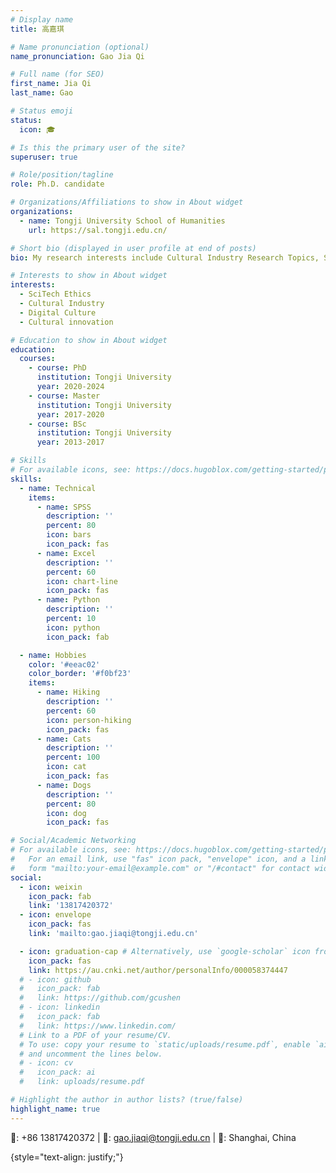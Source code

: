```yaml
---
# Display name
title: 高嘉琪

# Name pronunciation (optional)
name_pronunciation: Gao Jia Qi

# Full name (for SEO)
first_name: Jia Qi
last_name: Gao

# Status emoji
status:
  icon: 🎓

# Is this the primary user of the site?
superuser: true

# Role/position/tagline
role: Ph.D. candidate

# Organizations/Affiliations to show in About widget
organizations:
  - name: Tongji University School of Humanities
    url: https://sal.tongji.edu.cn/

# Short bio (displayed in user profile at end of posts)
bio: My research interests include Cultural Industry Research Topics, Studies in Philosophy of Science, Frontier Issues of in Philosophy.

# Interests to show in About widget
interests:
  - SciTech Ethics
  - Cultural Industry
  - Digital Culture
  - Cultural innovation

# Education to show in About widget
education:
  courses:
    - course: PhD 
      institution: Tongji University
      year: 2020-2024
    - course: Master
      institution: Tongji University
      year: 2017-2020
    - course: BSc 
      institution: Tongji University
      year: 2013-2017

# Skills
# For available icons, see: https://docs.hugoblox.com/getting-started/page-builder/#icons
skills:
  - name: Technical
    items:
      - name: SPSS
        description: ''
        percent: 80
        icon: bars
        icon_pack: fas
      - name: Excel
        description: ''
        percent: 60
        icon: chart-line
        icon_pack: fas
      - name: Python
        description: ''
        percent: 10
        icon: python
        icon_pack: fab

  - name: Hobbies
    color: '#eeac02'
    color_border: '#f0bf23'
    items:
      - name: Hiking
        description: ''
        percent: 60
        icon: person-hiking
        icon_pack: fas
      - name: Cats
        description: ''
        percent: 100
        icon: cat
        icon_pack: fas
      - name: Dogs
        description: ''
        percent: 80
        icon: dog
        icon_pack: fas

# Social/Academic Networking
# For available icons, see: https://docs.hugoblox.com/getting-started/page-builder/#icons
#   For an email link, use "fas" icon pack, "envelope" icon, and a link in the
#   form "mailto:your-email@example.com" or "/#contact" for contact widget.
social:
  - icon: weixin
    icon_pack: fab
    link: '13817420372'
  - icon: envelope
    icon_pack: fas
    link: 'mailto:gao.jiaqi@tongji.edu.cn'

  - icon: graduation-cap # Alternatively, use `google-scholar` icon from `ai` icon pack
    icon_pack: fas
    link: https://au.cnki.net/author/personalInfo/000058374447
  # - icon: github
  #   icon_pack: fab
  #   link: https://github.com/gcushen
  # - icon: linkedin
  #   icon_pack: fab
  #   link: https://www.linkedin.com/
  # Link to a PDF of your resume/CV.
  # To use: copy your resume to `static/uploads/resume.pdf`, enable `ai` icons in `params.yaml`,
  # and uncomment the lines below.
  # - icon: cv
  #   icon_pack: ai
  #   link: uploads/resume.pdf

# Highlight the author in author lists? (true/false)
highlight_name: true
---
```


📱: +86 13817420372  |  📩: gao.jiaqi@tongji.edu.cn  |  📍: Shanghai, China

{style="text-align: justify;"}
